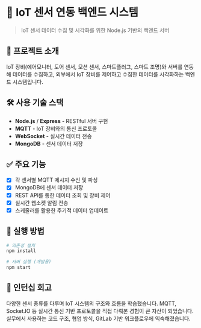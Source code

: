 # 📡 IoT 센서 연동 백엔드 시스템

> IoT 센서 데이터 수집 및 시각화를 위한 Node.js 기반의 백엔드 서버

## 📘 프로젝트 소개

IoT 장비(에어모니터, 도어 센서, 모션 센서, 스마트플러그, 스마트 조명)와 서버를 연동해 데이터를 수집하고,
외부에서 IoT 장비를 제어하고 수집한 데이터를 시각화하는 백엔드 시스템입니다.

## 🛠 사용 기술 스택

- **Node.js** / **Express** - RESTful 서버 구현
- **MQTT** - IoT 장비와의 통신 프로토콜
- **WebSocket** - 실시간 데이터 전송
- **MongoDB** - 센서 데이터 저장

## ✅ 주요 기능

- [x] 각 센서별 MQTT 메시지 수신 및 파싱
- [x] MongoDB에 센서 데이터 저장
- [x] REST API를 통한 데이터 조회 및 장비 제어
- [x] 실시간 웹소켓 알림 전송
- [x] 스케줄러를 활용한 주기적 데이터 업데이트

## 🚀 실행 방법

```bash
# 의존성 설치
npm install

# 서버 실행 (개발용)
npm start
```

## 🧠 인턴십 회고
다양한 센서 종류를 다루며 IoT 시스템의 구조와 흐름을 학습했습니다.
MQTT, Socket.IO 등 실시간 통신 기반 프로토콜을 직접 다뤄본 경험이 큰 자산이 되었습니다.
실무에서 사용하는 코드 구조, 협업 방식, GitLab 기반 워크플로우에 익숙해졌습니다.
